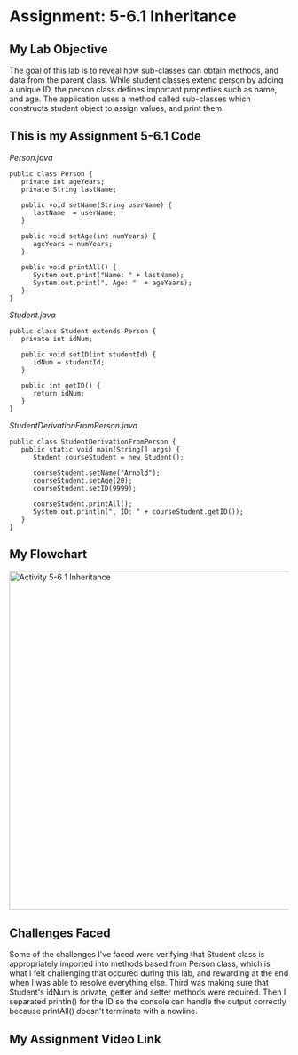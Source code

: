 # Assignment: 5-6.1 Inheritance
## My Lab Objective
The goal of this lab is to reveal how sub-classes can obtain methods, and data from the parent class. While student classes extend person by adding a unique ID, the person class defines important properties such as name, and age. The application uses a method called sub-classes which constructs student object to assign values, and print them.

## This is my Assignment 5-6.1 Code
*Person.java*
```
public class Person {
   private int ageYears;
   private String lastName;

   public void setName(String userName) {
      lastName  = userName;
   }

   public void setAge(int numYears) {
      ageYears = numYears;
   }

   public void printAll() {
      System.out.print("Name: " + lastName);
      System.out.print(", Age: "  + ageYears);
   }
}
```
*Student.java*
```
public class Student extends Person {
   private int idNum;

   public void setID(int studentId) {
      idNum = studentId;
   }

   public int getID() {
      return idNum;
   }
}
```
*StudentDerivationFromPerson.java*
```
public class StudentDerivationFromPerson {
   public static void main(String[] args) {
      Student courseStudent = new Student();

      courseStudent.setName("Arnold");
      courseStudent.setAge(20);
      courseStudent.setID(9999);

      courseStudent.printAll();
      System.out.println(", ID: " + courseStudent.getID());
   }
}
```

## My Flowchart
<img width="1152" height="610" alt="Activity 5-6 1 Inheritance" src="https://github.com/user-attachments/assets/a96ebaa4-b259-4ff2-91d2-fe420f318f23" />


## Challenges Faced

Some of the challenges I've faced were verifying that Student class is appropriately imported into methods based from Person class, which is what I felt challenging that occured during this lab, and rewarding at the end when I was able to resolve everything else. Third was making sure that Student's idNum is private, getter and setter methods were required. Then I separated println() for the ID so the console can handle the output correctly because printAll() doesn't terminate with a newline.

## My Assignment Video Link
